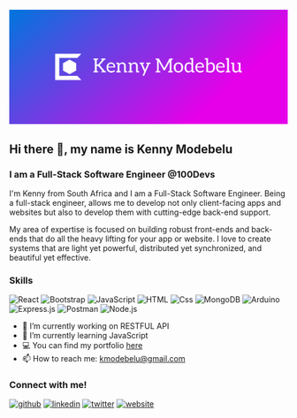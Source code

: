 
![Design and Development](https://github.com/KennyMod/KennyMod/blob/main/cover.png)

## Hi there 👋, my name is Kenny Modebelu
### I am a Full-Stack Software Engineer @100Devs

I'm Kenny from South Africa and I am a Full-Stack Software Engineer. Being a full-stack engineer, allows me to develop not only client-facing apps and websites but also to develop them with cutting-edge back-end support.

My area of expertise is focused on building robust front-ends and back-ends that do all the heavy lifting for your app or website. I love to create systems that are light yet powerful, distributed yet synchronized, and beautiful yet effective.

### Skills

<p>
  <img alt="React" src="https://img.shields.io/badge/React-61DAFB?logo=react&logoColor=white&style=for-the-badge" />
  <img alt="Bootstrap" src="https://img.shields.io/badge/Bootstrap-DD0031?logo=bootstrap&logoColor=white&style=for-the-badge" />
  <img alt="JavaScript" src="https://img.shields.io/badge/JavaScript-F7DF1E?logo=javascript&logoColor=white&style=for-the-badge" />
  <img alt="HTML" src="https://img.shields.io/badge/HTML-E34F26?logo=html5&logoColor=white&style=for-the-badge" />
  <img alt="Css" src="https://img.shields.io/badge/CSS-1572B6?logo=css3&logoColor=white&style=for-the-badge" />
  <img alt="MongoDB" src="https://img.shields.io/badge/MongoDB-CC6699?logo=MongoDB&logoColor=white&style=for-the-badge" />
  <img alt="Arduino" src="https://img.shields.io/badge/Arduino-663399?logo=Arduino&logoColor=white&style=for-the-badge" />
  <img alt="Express.js" src="https://img.shields.io/badge/Express.js-E10098?logo=Express.js&logoColor=white&style=for-the-badge" />
  <img alt="Postman" src="https://img.shields.io/badge/Postman-239120?logo=Postman&logoColor=white&style=for-the-badge" />
  <img alt="Node.js" src="https://img.shields.io/badge/Node.js-000000?logo=node.js&logoColor=white&style=for-the-badge" />
</p>

- 🔭 I’m currently working on RESTFUL API 
- 🌱 I’m currently learning JavaScript
- 💻 You can find my portfolio [here](https://kennymodebelu.netlify.app)
- 📫 How to reach me: kmodebelu@gmail.com 

### Connect with me!
[<img src='https://cdn.jsdelivr.net/npm/simple-icons@3.0.1/icons/github.svg' alt='github' height='40'>](https://github.com/KennyMod)  [<img src='https://cdn.jsdelivr.net/npm/simple-icons@3.0.1/icons/linkedin.svg' alt='linkedin' height='40'>](https://www.linkedin.com/in/https://www.linkedin.com/in/kenechukwu-modebelu-635391201//)  [<img src='https://cdn.jsdelivr.net/npm/simple-icons@3.0.1/icons/twitter.svg' alt='twitter' height='40'>](https://twitter.com/@kenechukwumodeb)  [<img src='https://cdn.jsdelivr.net/npm/simple-icons@3.0.1/icons/icloud.svg' alt='website' height='40'>](kennymodebelu.netlify.app)  







